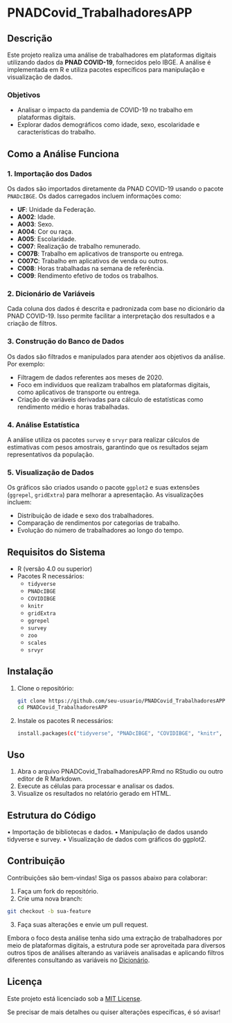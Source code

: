 # PNADCovid_TrabalhadoresAPP

## Descrição

Este projeto realiza uma análise de trabalhadores em plataformas digitais utilizando dados da **PNAD COVID-19**, fornecidos pelo IBGE. A análise é implementada em R e utiliza pacotes específicos para manipulação e visualização de dados.

### Objetivos

- Analisar o impacto da pandemia de COVID-19 no trabalho em plataformas digitais.
- Explorar dados demográficos como idade, sexo, escolaridade e características do trabalho.

## Como a Análise Funciona

### 1. **Importação dos Dados**

Os dados são importados diretamente da PNAD COVID-19 usando o pacote `PNADcIBGE`. Os dados carregados incluem informações como:

- **UF**: Unidade da Federação.
- **A002**: Idade.
- **A003**: Sexo.
- **A004**: Cor ou raça.
- **A005**: Escolaridade.
- **C007**: Realização de trabalho remunerado.
- **C007B**: Trabalho em aplicativos de transporte ou entrega.
- **C007C**: Trabalho em aplicativos de venda ou outros.
- **C008**: Horas trabalhadas na semana de referência.
- **C009**: Rendimento efetivo de todos os trabalhos.

### 2. **Dicionário de Variáveis**

Cada coluna dos dados é descrita e padronizada com base no dicionário da PNAD COVID-19. Isso permite facilitar a interpretação dos resultados e a criação de filtros.

### 3. **Construção do Banco de Dados**

Os dados são filtrados e manipulados para atender aos objetivos da análise. Por exemplo:

- Filtragem de dados referentes aos meses de 2020.
- Foco em indivíduos que realizam trabalhos em plataformas digitais, como aplicativos de transporte ou entrega.
- Criação de variáveis derivadas para cálculo de estatísticas como rendimento médio e horas trabalhadas.

### 4. **Análise Estatística**

A análise utiliza os pacotes `survey` e `srvyr` para realizar cálculos de estimativas com pesos amostrais, garantindo que os resultados sejam representativos da população.

### 5. **Visualização de Dados**

Os gráficos são criados usando o pacote `ggplot2` e suas extensões (`ggrepel`, `gridExtra`) para melhorar a apresentação. As visualizações incluem:

- Distribuição de idade e sexo dos trabalhadores.
- Comparação de rendimentos por categorias de trabalho.
- Evolução do número de trabalhadores ao longo do tempo.

## Requisitos do Sistema

- R (versão 4.0 ou superior)
- Pacotes R necessários:
  - `tidyverse`
  - `PNADcIBGE`
  - `COVIDIBGE`
  - `knitr`
  - `gridExtra`
  - `ggrepel`
  - `survey`
  - `zoo`
  - `scales`
  - `srvyr`

## Instalação

1. Clone o repositório:

   ```bash
   git clone https://github.com/seu-usuario/PNADCovid_TrabalhadoresAPP.git
   cd PNADCovid_TrabalhadoresAPP
   ```

2.	Instale os pacotes R necessários:
   
    ```bash
  	install.packages(c("tidyverse", "PNADcIBGE", "COVIDIBGE", "knitr", "gridExtra", "ggrepel", "survey", "zoo", "scales", "srvyr"))
    ```

## Uso

1.	Abra o arquivo PNADCovid_TrabalhadoresAPP.Rmd no RStudio ou outro editor de R Markdown.
2.	Execute as células para processar e analisar os dados.
3.	Visualize os resultados no relatório gerado em HTML.

## Estrutura do Código

•	Importação de bibliotecas e dados.
•	Manipulação de dados usando tidyverse e survey.
•	Visualização de dados com gráficos do ggplot2.

## Contribuição

Contribuições são bem-vindas! Siga os passos abaixo para colaborar:
1.	Faça um fork do repositório.
2.	Crie uma nova branch:
   ```bash
   git checkout -b sua-feature
   ```
3.	Faça suas alterações e envie um pull request.

Embora o foco desta análise tenha sido uma extração de trabalhadores por meio de plataformas digitais, a estrutura pode ser aproveitada para diversos outros tipos de análises alterando as variáveis analisadas e aplicando filtros diferentes consultando as variáveis no [Dicionário](https://github.com/melogabriel/PNADCovid_workplatform/blob/main/Dicionario_PNAD_COVID_112020_20210726.xls).

## Licença

Este projeto está licenciado sob a [MIT License](https://github.com/melogabriel/PNADCovid_workplatform/edit/main/README.md#:~:text=LICENSE).

Se precisar de mais detalhes ou quiser alterações específicas, é só avisar!
